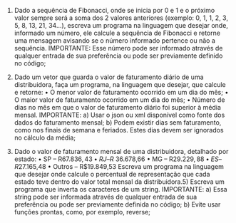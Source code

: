 1) Dado a sequência de Fibonacci, onde se inicia por 0 e 1 e o próximo valor sempre será a soma dos 2 valores
   anteriores (exemplo: 0, 1, 1, 2, 3, 5, 8, 13, 21, 34...), escreva um programa na linguagem que desejar onde,
   informado um número, ele calcule a sequência de Fibonacci e retorne uma mensagem avisando se o número informado
   pertence ou não a sequência. IMPORTANTE: Esse número pode ser informado através de qualquer entrada de sua
   preferência ou pode ser previamente definido no código;


2) Dado um vetor que guarda o valor de faturamento diário de uma distribuidora, faça um programa, na linguagem que
   desejar, que calcule e retorne:  • O menor valor de faturamento ocorrido em um dia do mês; • O maior valor de
   faturamento ocorrido em um dia do mês; • Número de dias no mês em que o valor de faturamento diário foi superior à
   média mensal.
   IMPORTANTE:  a) Usar o json ou xml disponível como fonte dos dados do faturamento mensal; b) Podem existir dias sem
   faturamento, como nos finais de semana e feriados. Estes dias devem ser ignorados no cálculo da média;


3) Dado o valor de faturamento mensal de uma distribuidora, detalhado por estado:  • SP – R$67.836,43 • RJ – R$
   36.678,66 • MG – R$29.229,88 • ES – R$27.165,48 • Outros – R$19.849,53 Escreva um programa na linguagem que desejar
   onde calcule o percentual de representação que cada estado teve dentro do valor total mensal da distribuidora.5)
   Escreva um programa que inverta os caracteres de um string. IMPORTANTE:  a) Essa string pode ser informada através de
   qualquer entrada de sua preferência ou pode ser previamente definida no código; b) Evite usar funções prontas, como,
   por
   exemplo, reverse;